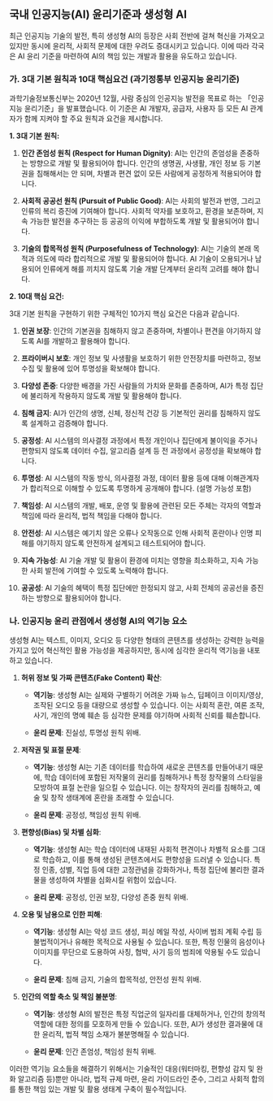 ## 국내 인공지능(AI) 윤리기준과 생성형 AI

최근 인공지능 기술의 발전, 특히 생성형 AI의 등장은 사회 전반에 걸쳐 혁신을 가져오고 있지만 동시에 윤리적, 사회적 문제에 대한 우려도 증대시키고 있습니다. 이에 따라 각국은 AI 윤리 기준을 마련하여 AI의 책임 있는 개발과 활용을 유도하고 있습니다.

### 가. 3대 기본 원칙과 10대 핵심요건 (과기정통부 인공지능 윤리기준)

과학기술정보통신부는 2020년 12월, 사람 중심의 인공지능 발전을 목표로 하는 「인공지능 윤리기준」을 발표했습니다. 이 기준은 AI 개발자, 공급자, 사용자 등 모든 AI 관계자가 함께 지켜야 할 주요 원칙과 요건을 제시합니다.

**1. 3대 기본 원칙:**

1. **인간 존엄성 원칙 (Respect for Human Dignity)**: AI는 인간의 존엄성을 존중하는 방향으로 개발 및 활용되어야 합니다. 인간의 생명권, 사생활, 개인 정보 등 기본권을 침해해서는 안 되며, 차별과 편견 없이 모든 사람에게 공정하게 적용되어야 합니다.
    
2. **사회적 공공선 원칙 (Pursuit of Public Good)**: AI는 사회의 발전과 번영, 그리고 인류의 복리 증진에 기여해야 합니다. 사회적 약자를 보호하고, 환경을 보존하며, 지속 가능한 발전을 추구하는 등 공공의 이익에 부합하도록 개발 및 활용되어야 합니다.
    
3. **기술의 합목적성 원칙 (Purposefulness of Technology)**: AI는 기술의 본래 목적과 의도에 따라 합리적으로 개발 및 활용되어야 합니다. AI 기술이 오용되거나 남용되어 인류에게 해를 끼치지 않도록 기술 개발 단계부터 윤리적 고려를 해야 합니다.
    

**2. 10대 핵심 요건:**

3대 기본 원칙을 구현하기 위한 구체적인 10가지 핵심 요건은 다음과 같습니다.

1. **인권 보장**: 인간의 기본권을 침해하지 않고 존중하며, 차별이나 편견을 야기하지 않도록 AI를 개발하고 활용해야 합니다.
    
2. **프라이버시 보호**: 개인 정보 및 사생활을 보호하기 위한 안전장치를 마련하고, 정보 수집 및 활용에 있어 투명성을 확보해야 합니다.
    
3. **다양성 존중**: 다양한 배경을 가진 사람들의 가치와 문화를 존중하며, AI가 특정 집단에 불리하게 작용하지 않도록 개발 및 활용해야 합니다.
    
4. **침해 금지**: AI가 인간의 생명, 신체, 정신적 건강 등 기본적인 권리를 침해하지 않도록 설계하고 검증해야 합니다.
    
5. **공정성**: AI 시스템의 의사결정 과정에서 특정 개인이나 집단에게 불이익을 주거나 편향되지 않도록 데이터 수집, 알고리즘 설계 등 전 과정에서 공정성을 확보해야 합니다.
    
6. **투명성**: AI 시스템의 작동 방식, 의사결정 과정, 데이터 활용 등에 대해 이해관계자가 합리적으로 이해할 수 있도록 투명하게 공개해야 합니다. (설명 가능성 포함)
    
7. **책임성**: AI 시스템의 개발, 배포, 운영 및 활용에 관련된 모든 주체는 각자의 역할과 책임에 따라 윤리적, 법적 책임을 다해야 합니다.
    
8. **안전성**: AI 시스템은 예기치 않은 오류나 오작동으로 인해 사회적 혼란이나 인명 피해를 야기하지 않도록 안전하게 설계되고 테스트되어야 합니다.
    
9. **지속 가능성**: AI 기술 개발 및 활용이 환경에 미치는 영향을 최소화하고, 지속 가능한 사회 발전에 기여할 수 있도록 노력해야 합니다.
    
10. **공공성**: AI 기술의 혜택이 특정 집단에만 한정되지 않고, 사회 전체의 공공선을 증진하는 방향으로 활용되어야 합니다.
    

### 나. 인공지능 윤리 관점에서 생성형 AI의 역기능 요소

생성형 AI는 텍스트, 이미지, 오디오 등 다양한 형태의 콘텐츠를 생성하는 강력한 능력을 가지고 있어 혁신적인 활용 가능성을 제공하지만, 동시에 심각한 윤리적 역기능을 내포하고 있습니다.

1. **허위 정보 및 가짜 콘텐츠(Fake Content) 확산**:
    
    - **역기능**: 생성형 AI는 실제와 구별하기 어려운 가짜 뉴스, 딥페이크 이미지/영상, 조작된 오디오 등을 대량으로 생성할 수 있습니다. 이는 사회적 혼란, 여론 조작, 사기, 개인의 명예 훼손 등 심각한 문제를 야기하며 사회적 신뢰를 훼손합니다.
        
    - **윤리 문제**: 진실성, 투명성 원칙 위배.
        
2. **저작권 및 표절 문제**:
    
    - **역기능**: 생성형 AI는 기존 데이터를 학습하여 새로운 콘텐츠를 만들어내기 때문에, 학습 데이터에 포함된 저작물의 권리를 침해하거나 특정 창작물의 스타일을 모방하여 표절 논란을 일으킬 수 있습니다. 이는 창작자의 권리를 침해하고, 예술 및 창작 생태계에 혼란을 초래할 수 있습니다.
        
    - **윤리 문제**: 공정성, 책임성 원칙 위배.
        
3. **편향성(Bias) 및 차별 심화**:
    
    - **역기능**: 생성형 AI는 학습 데이터에 내재된 사회적 편견이나 차별적 요소를 그대로 학습하고, 이를 통해 생성된 콘텐츠에서도 편향성을 드러낼 수 있습니다. 특정 인종, 성별, 직업 등에 대한 고정관념을 강화하거나, 특정 집단에 불리한 결과물을 생성하여 차별을 심화시킬 위험이 있습니다.
        
    - **윤리 문제**: 공정성, 인권 보장, 다양성 존중 원칙 위배.
        
4. **오용 및 남용으로 인한 피해**:
    
    - **역기능**: 생성형 AI는 악성 코드 생성, 피싱 메일 작성, 사이버 범죄 계획 수립 등 불법적이거나 유해한 목적으로 사용될 수 있습니다. 또한, 특정 인물의 음성이나 이미지를 무단으로 도용하여 사칭, 협박, 사기 등의 범죄에 악용될 수도 있습니다.
        
    - **윤리 문제**: 침해 금지, 기술의 합목적성, 안전성 원칙 위배.
        
5. **인간의 역할 축소 및 책임 불분명**:
    
    - **역기능**: 생성형 AI의 발전은 특정 직업군의 일자리를 대체하거나, 인간의 창의적 역할에 대한 정의를 모호하게 만들 수 있습니다. 또한, AI가 생성한 결과물에 대한 윤리적, 법적 책임 소재가 불분명해질 수 있습니다.
        
    - **윤리 문제**: 인간 존엄성, 책임성 원칙 위배.
        

이러한 역기능 요소들을 해결하기 위해서는 기술적인 대응(워터마킹, 편향성 감지 및 완화 알고리즘 등)뿐만 아니라, 법적 규제 마련, 윤리 가이드라인 준수, 그리고 사회적 합의를 통한 책임 있는 개발 및 활용 생태계 구축이 필수적입니다.